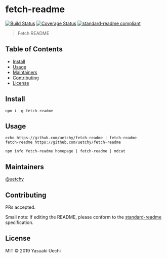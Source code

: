 # fetch-readme

[![Build Status](https://travis-ci.org/uetchy/fetch-readme.svg?branch=master)](https://travis-ci.org/uetchy/fetch-readme)
[![Coverage Status](https://coveralls.io/repos/github/uetchy/fetch-readme/badge.svg?branch=master)](https://coveralls.io/github/uetchy/fetch-readme?branch=master)
[![standard-readme compliant](https://img.shields.io/badge/standard--readme-OK-green.svg?style=flat-square)](https://github.com/RichardLitt/standard-readme)

> Fetch README

## Table of Contents

- [Install](#install)
- [Usage](#usage)
- [Maintainers](#maintainers)
- [Contributing](#contributing)
- [License](#license)

## Install

```
npm i -g fetch-readme
```

## Usage

```
echo https://github.com/uetchy/fetch-readme | fetch-readme
fetch-readme https://github.com/uetchy/fetch-readme

npm info fetch-readme homepage | fetch-readme | mdcat
```

## Maintainers

[@uetchy](https://github.com/uetchy)

## Contributing

PRs accepted.

Small note: If editing the README, please conform to the [standard-readme](https://github.com/RichardLitt/standard-readme) specification.

## License

MIT © 2019 Yasuaki Uechi
